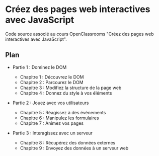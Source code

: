 # Créez des pages web interactives avec JavaScript

Code source associé au cours OpenClassrooms "Créez des pages web interactives avec JavaScript".

## Plan

* Partie 1 : Dominez le DOM

    * Chapitre 1 : Découvrez le DOM
    * Chapitre 2 : Parcourez le DOM
    * Chapitre 3 : Modifiez la structure de la page web
    * Chapitre 4 : Donnez du style à vos éléments

* Partie 2 : Jouez avec vos utilisateurs

    * Chapitre 5 : Réagissez à des évènements
    * Chapitre 6 : Manipulez les formulaires
    * Chapitre 7 : Animez vos pages

* Partie 3 : Interagissez avec un serveur

    * Chapitre 8 : Récupérez des données externes
    * Chapitre 9 : Envoyez des données à un serveur web
